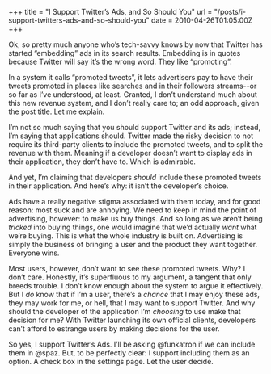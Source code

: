 +++
title = "I Support Twitter’s Ads, and So Should You"
url = "/posts/i-support-twitters-ads-and-so-should-you"
date = 2010-04-26T01:05:00Z
+++

Ok, so pretty much anyone who’s tech-savvy knows by now that Twitter has started “embedding” ads in its search results. Embedding is in quotes because Twitter will say it’s the wrong word. They like “promoting”.

In a system it calls “promoted tweets”, it lets advertisers pay to have their tweets promoted in places like searches and in their followers streams--or so far as I’ve understood, at least. Granted, I don’t understand much about this new revenue system, and I don’t really care to; an odd approach, given the post title. Let me explain.

I’m not so much saying that you should support Twitter and its ads; instead, I’m saying that applications should. Twitter made the risky decision to not require its third-party clients to include the promoted tweets, and to split the revenue with them. Meaning if a developer doesn’t want to display ads in their application, they don’t have to. Which is admirable.

And yet, I’m claiming that developers _should_ include these promoted tweets in their application. And here’s why: it isn’t the developer’s choice.

Ads have a really negative stigma associated with them today, and for good reason: most suck and are annoying. We need to keep in mind the point of advertising, however: to make us buy things. And so long as we aren’t being _tricked_ into buying things, one would imagine that we’d actually _want_ what we’re buying. This is what the whole industry is built on. Advertising is simply the business of bringing a user and the product they want together. Everyone wins.

Most users, however, don’t want to see these promoted tweets. Why? I don’t care. Honestly, it’s superfluous to my argument, a tangent that only breeds trouble. I don’t know enough about the system to argue it effectively. But I _do_ know that if I’m a user, there’s a _chance_ that I may enjoy these ads, they may work for me, or hell, that I may want to support Twitter. And why should the developer of the application I’m _choosing_ to use make that decision for me? With Twitter launching its own official clients, developers can’t afford to estrange users by making decisions for the user.

So yes, I support Twitter’s Ads. I’ll be asking @funkatron if we can include them in @spaz. But, to be perfectly clear: I support including them as an option. A check box in the settings page. Let the user decide.
